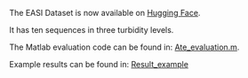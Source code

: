 The EASI Dataset is now available on [Hugging Face](https://huggingface.co/datasets/Jinghey/EASI_Dataset).

It has ten sequences in three turbidity levels.

The Matlab evaluation code can be found in: [Ate_evaluation.m](https://github.com/Jinghe-mel/UFEN-SLAM/blob/main/EASI%20Dataset/Ate_evaluation.m).

Example results can be found in: [Result_example](https://github.com/Jinghe-mel/UFEN-SLAM/tree/main/EASI%20Dataset/Result_example)
